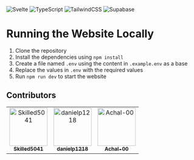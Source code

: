 ![Svelte](https://img.shields.io/badge/svelte-%23f1413d.svg?style=for-the-badge&logo=svelte&logoColor=white)
![TypeScript](https://img.shields.io/badge/typescript-%23007ACC.svg?style=for-the-badge&logo=typescript&logoColor=white)
![TailwindCSS](https://img.shields.io/badge/tailwindcss-%2338B2AC.svg?style=for-the-badge&logo=tailwind-css&logoColor=white)
![Supabase](https://img.shields.io/badge/Supabase-3ECF8E?style=for-the-badge&logo=supabase&logoColor=white)

# Running the Website Locally

1. Clone the repository
2. Install the dependencies using `npm install`
3. Create a file named `.env` using the content in `.example.env` as a base
4. Replace the values in `.env` with the required values
5. Run `npm run dev` to start the website

## Contributors

<!-- readme: collaborators,contributors -start -->
<table>
<tr>
    <td align="center">
        <a href="https://github.com/Skilled5041">
            <img src="https://avatars.githubusercontent.com/u/93156908?v=4" width="100;" alt="Skilled5041"/>
            <br />
            <sub><b>Skilled5041</b></sub>
        </a>
    </td>
    <td align="center">
        <a href="https://github.com/danielp1218">
            <img src="https://avatars.githubusercontent.com/u/107086078?v=4" width="100;" alt="danielp1218"/>
            <br />
            <sub><b>danielp1218</b></sub>
        </a>
    </td>
    <td align="center">
        <a href="https://github.com/Achal-00">
            <img src="https://avatars.githubusercontent.com/u/106076516?v=4" width="100;" alt="Achal-00"/>
            <br />
            <sub><b>Achal-00</b></sub>
        </a>
    </td></tr>
</table>
<!-- readme: collaborators,contributors -end -->